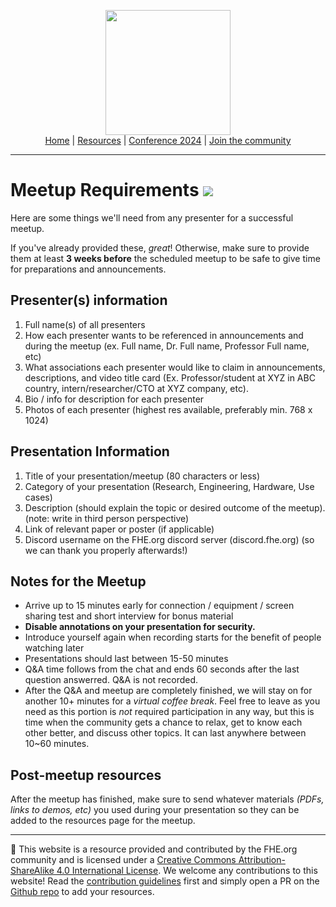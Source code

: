 <!-- Main header navigation -->
<p align="center">
  <img width="200" src="https://user-images.githubusercontent.com/5758427/180978488-db825482-5a58-4c7c-9589-c494a6f0be04.png"><br/>
  <a href="https://fhe-org.github.io">Home</a> | <a href="https://fhe-org.github.io/resources">Resources</a> | <a href="https://fhe-org.github.io/conferences/conference-2024/">Conference 2024</a> | <a href="https://fhe-org.github.io/community">Join the community</a>
</p>
<hr/>
<!-- /Main header navigation -->

# Meetup Requirements [<img src="https://img.shields.io/badge/Edit%20this%20page%20on-Github-lightgrey?style=flat-square">](https://github.com/FHE-org/fhe-org.github.io)
  
Here are some things we'll need from any presenter for a successful meetup.

If you've already provided these, *great*! Otherwise, make sure to provide them at least **3 weeks before** the scheduled meetup to be safe to give time for preparations and announcements.

## Presenter(s) information

1. Full name(s) of all presenters
2. How each presenter wants to be referenced in announcements and during the meetup (ex. Full name, Dr. Full name, Professor Full name, etc)
3. What associations each presenter would like to claim in announcements, descriptions, and video title card (Ex. Professor/student at XYZ in ABC country, intern/researcher/CTO at XYZ company, etc).
4. Bio / info for description for each presenter
5. Photos of each presenter (highest res available, preferably min. 768 x 1024)

## Presentation Information

1. Title of your presentation/meetup (80 characters or less)
2. Category of your presentation (Research, Engineering, Hardware, Use cases)
3. Description (should explain the topic or desired outcome of the meetup). (note: write in third person perspective)
4. Link of relevant paper or poster (if applicable)
5. Discord username on the FHE.org discord server (discord.fhe.org) (so we can thank you properly afterwards!)

## Notes for the Meetup

* Arrive up to 15 minutes early for connection / equipment / screen sharing test and short interview for bonus material
* **Disable annotations on your presentation for security.**
* Introduce yourself again when recording starts for the benefit of people watching later
* Presentations should last between 15-50 minutes
* Q&A time follows from the chat and ends 60 seconds after the last question answerred. Q&A is not recorded.
* After the Q&A and meetup are completely finished, we will stay on for another 10+ minutes for a  *virtual coffee break*. Feel free to leave as you need as this portion is *not* required participation in any way, but this is time when the community gets a chance to relax, get to know each other better, and discuss other topics. It can last anywhere between 10~60 minutes.


## Post-meetup resources

After the meetup has finished, make sure to send whatever materials *(PDFs, links to demos, etc)* you used during your presentation so they can be added to the resources page for the meetup.





<!--- Footer --->
<hr/>
💙 This website is a resource provided and contributed by the FHE.org community and is licensed under a <a rel="license" href="http://creativecommons.org/licenses/by-sa/4.0/">Creative Commons Attribution-ShareAlike 4.0 International License</a>. We welcome any contributions to this website! Read the <a href="https://fhe-org.github.io/contrib">contribution guidelines</a> first and simply open a PR on the <a href="https://github.com/fhe-org/fhe-org">Github repo</a> to add your resources.

